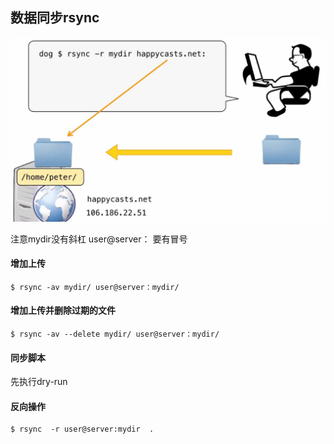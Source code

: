 ## 数据同步rsync

![1549897336534](assets/1549897336534.png)

注意mydir没有斜杠 user@server： 要有冒号



#### 增加上传

```shell
$ rsync -av mydir/ user@server：mydir/
```



#### 增加上传并删除过期的文件

```shell
$ rsync -av --delete mydir/ user@server：mydir/
```



#### 同步脚本

先执行dry-run





#### 反向操作

```shell
$ rsync  -r user@server:mydir  .
```


